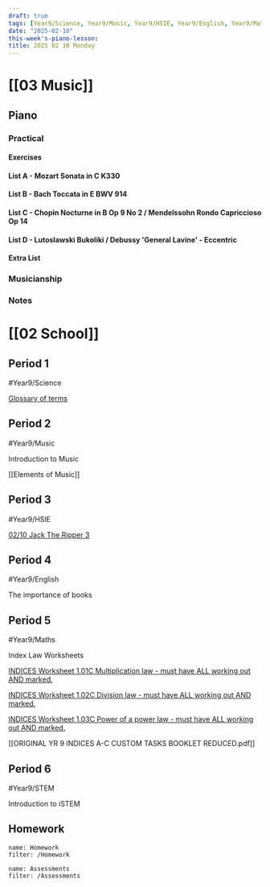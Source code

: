 ```yaml
---
draft: true
tags: [Year9/Science, Year9/Music, Year9/HSIE, Year9/English, Year9/Maths, Year9/STEM]
date: "2025-02-10"
this-week's-piano-lesson: 
title: 2025 02 10 Monday
---
```


# [[03 Music]]

## Piano

### Practical

#### Exercises

#### List A - Mozart Sonata in C K330

#### List B - Bach Toccata in E BWV 914

#### List C - Chopin Nocturne in B Op 9 No 2 / Mendelssohn Rondo Capriccioso Op 14

#### List D - Lutoslawski Bukoliki / Debussy 'General Lavine' - Eccentric

#### Extra List

### Musicianship

### Notes

# [[02 School]]

## Period 1

#Year9/Science

[Glossary of terms](https://classroom.google.com/c/NzQ4ODM2MTQ5Njc5/a/NzQ4ODM2MTQ5OTM2/details)

## Period 2

#Year9/Music

Introduction to Music

[[Elements of Music]]

## Period 3

#Year9/HSIE

[02/10 Jack The Ripper 3](https://classroom.google.com/c/NzQ4ODYwNjMyODE3/a/NzM3NTc3MzA5NzAy/details)

## Period 4

#Year9/English

The importance of books

## Period 5

#Year9/Maths

Index Law Worksheets

[INDICES Worksheet 1.01C Multiplication law - must have ALL working out AND marked.](https://classroom.google.com/c/NzMyNzA1Njc2ODI0/a/NzMyNzA1Njc2ODY4/details)

[INDICES Worksheet 1.02C Division law - must have ALL working out AND marked.](https://classroom.google.com/c/NzMyNzA1Njc2ODI0/a/NzMyNzA1Njc2ODY5/details)

[INDICES Worksheet 1.03C Power of a power law - must have ALL working out AND marked.](https://classroom.google.com/c/NzMyNzA1Njc2ODI0/a/NzMyNzA1Njc2ODcw/details)

[[ORIGINAL YR 9 INDICES A-C CUSTOM TASKS  BOOKLET REDUCED.pdf]]

## Period 6

#Year9/STEM

Introduction to iSTEM

## Homework

```todoist
name: Homework
filter: /Homework
```

```todoist
name: Assessments
filter: /Assessments
```
